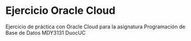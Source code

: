 # Ejercicio Oracle Cloud
Ejercicio de práctica con Oracle Cloud para la asignatura Programación de Base de Datos MDY3131 DuocUC
